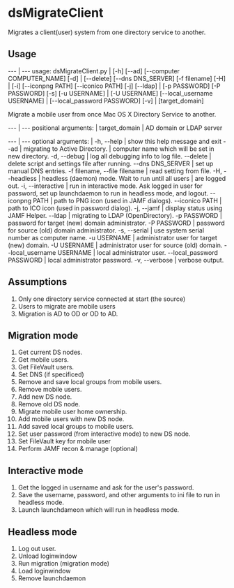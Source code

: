 # dsMigrateClient
Migrates a client(user) system from one directory service to another.

## Usage
--- | ---
usage: dsMigrateClient.py | [-h] [--ad] [--computer COMPUTER_NAME] [-d]
                          | [--delete] [--dns DNS_SERVER] [-f filename] [-H]
                          | [-i] [--iconpng PATH] [--iconico PATH] [-j] [--ldap]
                          | [-p PASSWORD] [-P PASSWORD] [-s] [-u USERNAME]
                          | [-U USERNAME] [--local_username USERNAME]
                          | [--local_password PASSWORD] [-v]
                          | [target_domain]

Migrate a mobile user from once Mac OS X Directory Service to another.

--- | ---
positional arguments:  | 
  target_domain        | AD domain or LDAP server

--- | ---
optional arguments: |
  -h, --help           | show this help message and exit
  --ad                 | migrating to Active Directory.
                       | computer name which will be set in new directory.
  -d, --debug          | log all debugging info to log file.
  --delete             | delete script and settings file after running.
  --dns DNS_SERVER     | set up manual DNS entries.
  -f filename, --file filename | read setting from file.
  -H, --headless       | headless (daemon) mode. Wait to run until all users
                       | are logged out.
  -i, --interactive    | run in interactive mode. Ask logged in user for password, set up launchdaemon to run in headless mode, and logout.
  --iconpng PATH       | path to PNG icon (used in JAMF dialogs).
  --iconico PATH       | path to ICO icon (used in password dialog).
  -j, --jamf           | display status using JAMF Helper.
  --ldap               | migrating to LDAP (OpenDirectory).
  -p PASSWORD          | password for target (new) domain administrator.
  -P PASSWORD          | password for source (old) domain administrator.
  -s, --serial         | use system serial number as computer name.
  -u USERNAME          | administrator user for target (new) domain.
  -U USERNAME          | administrator user for source (old) domain.
  --local_username USERNAME | local administrator user.
  --local_password PASSWORD | local administrator password.
  -v, --verbose        | verbose output.
  
## Assumptions
1. Only one directory service connected at start (the source)
2. Users to migrate are mobile users
3. Migration is AD to OD or OD to AD.

## Migration mode
1. Get current DS nodes.
2. Get mobile users.
3. Get FileVault users.
4. Set DNS (if specificed)
5. Remove and save local groups from mobile users.
6. Remove mobile users.
7. Add new DS node.
8. Remove old DS node.
9. Migrate mobile user home ownership.
10. Add mobile users with new DS node.
11. Add saved local groups to mobile users.
12. Set user password (from interactive mode) to new DS node.
13. Set FileVault key for mobile user
14. Perform JAMF recon & manage (optional)

## Interactive mode
1. Get the logged in username and ask for the user's password.
2. Save the username, password, and other arguments to ini file to run in headless mode.
3. Launch launchdameon which will run in headless mode.

## Headless mode
1. Log out user.
2. Unload loginwindow
3. Run migration (migration mode)
4. Load loginwindow
5. Remove launchdaemon